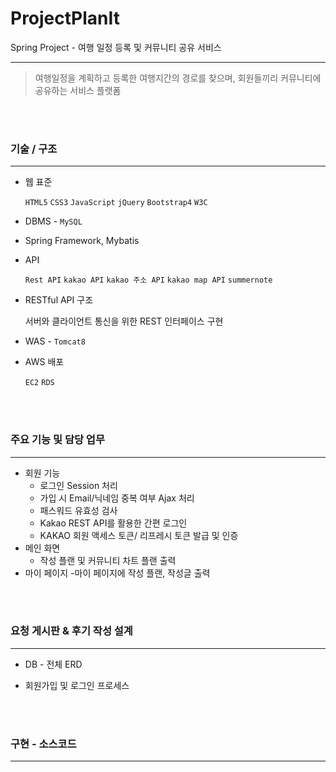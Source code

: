 # ProjectPlanIt
Spring Project - 여행 일정 등록 및 커뮤니티 공유 서비스 
<hr />

>여행일정을 계획하고 등록한 여행지간의 경로를 찾으며, 회원들끼리 커뮤니티에 공유하는 서비스 플랫폼


<br>
<br>

### 기술 / 구조 

<hr />

- 웹 표준 

  `HTML5` `CSS3` `JavaScript` `jQuery` `Bootstrap4` `W3C`

- DBMS  - `MySQL`

- Spring Framework, Mybatis

- API 

   `Rest API` `kakao API` `kakao 주소 API` `kakao map API` `summernote`

- RESTful API 구조

  서버와 클라이언트 통신을 위한 REST 인터페이스 구현

- WAS - `Tomcat8`

- AWS 배포 

  `EC2` `RDS`


<br>
<br>


### 주요 기능 및 담당 업무

<hr />

* 회원 기능
    - 로그인 Session 처리 
    - 가입 시 Email/닉네임 중복 여부 Ajax 처리
    - 패스워드 유효성 검사
    - Kakao REST API를 활용한 간편 로그인
    - KAKAO 회원 액세스 토큰/ 리프레시 토큰 발급 및 인증
* 메인 화면
    - 작성 플랜 및 커뮤니티 차트 플랜 출력
* 마이 페이지
    -마이 페이지에 작성 플랜, 작성글 출력
  
<br>
<br>

### 요청 게시판 & 후기 작성 설계 

<hr />

* DB - 전체 ERD





* 회원가입 및 로그인 프로세스 






<br>
<br>


### 구현 - 소스코드

<hr />



  









